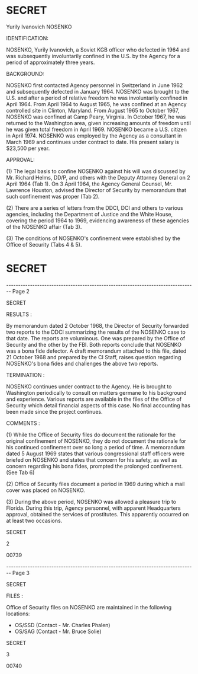# SECRET

Yurily Ivanovich NOSENKO

IDENTIFICATION:

NOSENKO, Yurily Ivanovich, a Soviet KGB officer who defected in 1964 and was subsequently involuntarily confined in the U.S. by the Agency for a period of approximately three years.

BACKGROUND:

NOSENKO first contacted Agency personnel in Switzerland in June 1962 and subsequently defected in January 1964. NOSENKO was brought to the U.S. and after a period of relative freedom he was involuntarily confined in April 1964. From April 1964 to August 1965, he was confined at an Agency controlled site in Clinton, Maryland. From August 1965 to October 1967, NOSENKO was confined at Camp Peary, Virginia. In October 1967, he was returned to the Washington area, given increasing amounts of freedom until he was given total freedom in April 1969. NOSENKO became a U.S. citizen in April 1974. NOSENKO was employed by the Agency as a consultant in March 1969 and continues under contract to date. His present salary is $23,500 per year.

APPROVAL:

(1) The legal basis to confine NOSENKO against his will was discussed by Mr. Richard Helms, DD/P, and others with the Deputy Attorney General on 2 April 1964 (Tab 1). On 3 April 1964, the Agency General Counsel, Mr. Lawrence Houston, advised the Director of Security by memorandum that such confinement was proper (Tab 2).

(2) There are a series of letters from the DDCI, DCI and others to various agencies, including the Department of Justice and the White House, covering the period 1964 to 1969, evidencing awareness of these agencies of the NOSENKO affair (Tab 3).

(3) The conditions of NOSENKO's confinement were established by the Office of Security (Tabs 4 & 5).

# SECRET


-------------------------------------------------------------------------------- Page 2

SECRET

RESULTS :

By memorandum dated 2 October 1968, the Director of Security forwarded two reports to the DDCI summarizing the results of the NOSENKO case to that date. The reports are voluminous. One was prepared by the Office of Security and the other by the FBI. Both reports conclude that NOSENKO was a bona fide defector. A draft memorandum attached to this file, dated 21 October 1968 and prepared by the CI Staff, raises question regarding NOSENKO's bona fides and challenges the above two reports.

TERMINATION :

NOSENKO continues under contract to the Agency. He is brought to Washington periodically to consult on matters germane to his background and experience. Various reports are available in the files of the Office of Security which detail financial aspects of this case. No final accounting has been made since the project continues.

COMMENTS :

(1) While the Office of Security files do document the rationale for the original confinement of NOSENKO, they do not document the rationale for his continued confinement over so long a period of time. A memorandum dated 5 August 1969 states that various congressional staff officers were briefed on NOSENKO and states that concern for his safety, as well as concern regarding his bona fides, prompted the prolonged confinement. (See Tab 6)

(2) Office of Security files document a period in 1969 during which a mail cover was placed on NOSENKO.

(3) During the above period, NOSENKO was allowed a pleasure trip to Florida. During this trip, Agency personnel, with apparent Headquarters approval, obtained the services of prostitutes. This apparently occurred on at least two occasions.

SECRET

2

00739


-------------------------------------------------------------------------------- Page 3

SECRET

FILES :

Office of Security files on NOSENKO are maintained in the following locations:

*   OS/SSD (Contact - Mr. Charles Phalen)
*   OS/SAG (Contact - Mr. Bruce Solie)

SECRET

3

00740
